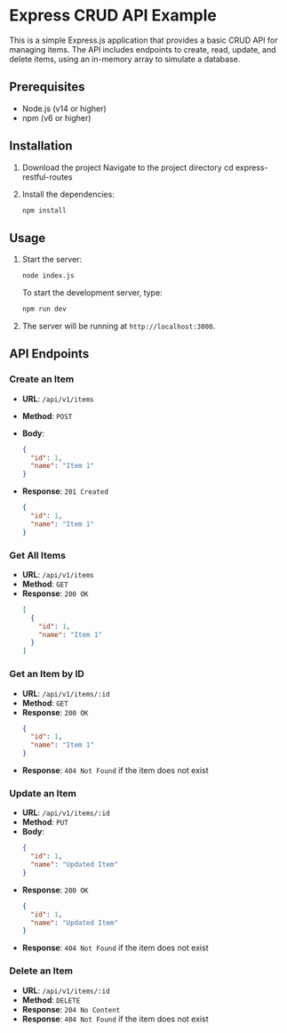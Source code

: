 # Express CRUD API Example

This is a simple Express.js application that provides a basic CRUD API for managing items. The API includes endpoints to create, read, update, and delete items, using an in-memory array to simulate a database.

## Prerequisites

- Node.js (v14 or higher)
- npm (v6 or higher)

## Installation

1. Download the project
   Navigate to the project directory
   cd express-restful-routes

2. Install the dependencies:
   ```sh
   npm install
   ```

## Usage

1. Start the server:

   ```sh
   node index.js
   ```

   To start the development server, type:

   ```sh
   npm run dev
   ```

2. The server will be running at `http://localhost:3000`.

## API Endpoints

### Create an Item

- **URL**: `/api/v1/items`
- **Method**: `POST`
- **Body**:
  ```json
  {
    "id": 1,
    "name": "Item 1"
  }
  ```
- **Response**: `201 Created`

  ```json
  {
    "id": 1,
    "name": "Item 1"
  }
  ```

### Get All Items

- **URL**: `/api/v1/items`
- **Method**: `GET`
- **Response**: `200 OK`
  ```json
  [
    {
      "id": 1,
      "name": "Item 1"
    }
  ]
  ```

### Get an Item by ID

- **URL**: `/api/v1/items/:id`
- **Method**: `GET`
- **Response**: `200 OK`
  ```json
  {
    "id": 1,
    "name": "Item 1"
  }
  ```
- **Response**: `404 Not Found` if the item does not exist

### Update an Item

- **URL**: `/api/v1/items/:id`
- **Method**: `PUT`
- **Body**:
  ```json
  {
    "id": 1,
    "name": "Updated Item"
  }
  ```
- **Response**: `200 OK`
  ```json
  {
    "id": 1,
    "name": "Updated Item"
  }
  ```
- **Response**: `404 Not Found` if the item does not exist

### Delete an Item

- **URL**: `/api/v1/items/:id`
- **Method**: `DELETE`
- **Response**: `204 No Content`
- **Response**: `404 Not Found` if the item does not exist
